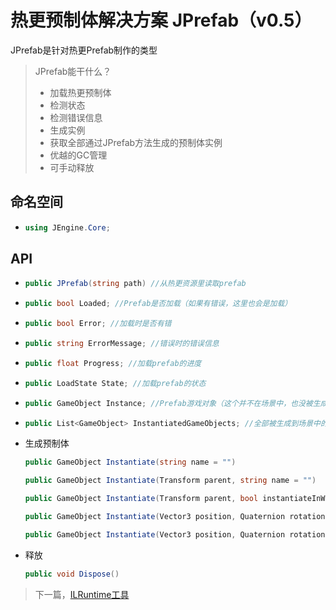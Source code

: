 # 热更预制体解决方案 JPrefab（v0.5）

JPrefab是针对热更Prefab制作的类型

> JPrefab能干什么？
>
> - 加载热更预制体
> - 检测状态
> - 检测错误信息
> - 生成实例
> - 获取全部通过JPrefab方法生成的预制体实例
> - 优越的GC管理
> - 可手动释放

## 命名空间
- ```csharp
  using JEngine.Core;
  ```

## API
- ```csharp
  public JPrefab(string path) //从热更资源里读取prefab
  ```

- ```csharp
  public bool Loaded; //Prefab是否加载（如果有错误，这里也会是加载）
  ```

- ```csharp
  public bool Error; //加载时是否有错
  ```

- ```csharp
  public string ErrorMessage; //错误时的错误信息
  ```

- ```csharp
  public float Progress; //加载prefab的进度
  ```

- ```csharp
  public LoadState State; //加载prefab的状态
  ```

- ```csharp
  public GameObject Instance; //Prefab游戏对象（这个并不在场景中，也没被生成）
  ```

- ```csharp
  public List<GameObject> InstantiatedGameObjects; //全部被生成到场景中的游戏对象
  ```

- 生成预制体
  ```csharp
  public GameObject Instantiate(string name = "")
  ```

  ```csharp
  public GameObject Instantiate(Transform parent, string name = "")
  ```

  ```csharp
  public GameObject Instantiate(Transform parent, bool instantiateInWorldSpace, string name = "")
  ```

  ```csharp
  public GameObject Instantiate(Vector3 position, Quaternion rotation, string name = "")
  ```

  ```csharp
  public GameObject Instantiate(Vector3 position, Quaternion rotation,Transform parent, string name = "")
  ```

- 释放
  ```csharp
  public void Dispose()
  ```


> 下一篇，[ILRuntime工具](ilruntime-tools.html)
